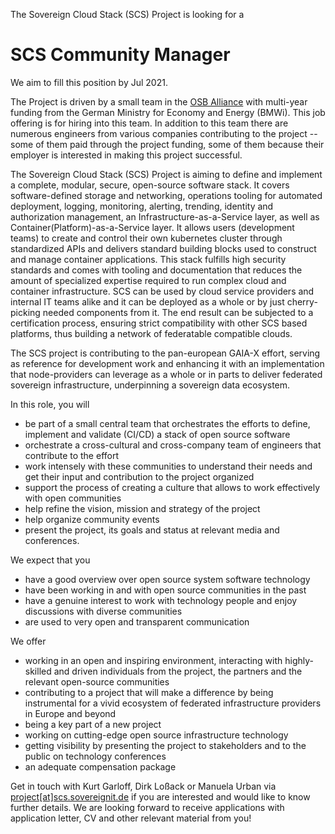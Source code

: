 The Sovereign Cloud Stack (SCS) Project is looking for a
# SCS Community Manager

We aim to fill this position by Jul 2021.

The Project is driven by a small team in the
[OSB Alliance](https://osb-alliance.com) with
multi-year funding from the German Ministry for Economy and Energy (BMWi).
This job offering is for hiring into this team. In addition to this
team there are numerous engineers from various companies contributing
to the project -- some of them paid through the project funding,
some of them because their employer is interested in making this
project successful.

The Sovereign Cloud Stack (SCS) Project is aiming to define and
implement a complete, modular, secure, open-source software stack. It
covers software-defined storage and networking, operations tooling for
automated deployment, logging, monitoring, alerting, trending,
identity and authorization management, an Infrastructure-as-a-Service
layer, as well as Container(Platform)-as-a-Service layer. It allows
users (development teams) to create and control their own kubernetes
cluster through standardized APIs and delivers standard building
blocks used to construct and manage container applications. This
stack fulfills high security standards and comes with tooling and
documentation that reduces the amount of specialized expertise
required to run complex cloud and container infrastructure. SCS can
be used by cloud service providers and internal IT teams alike and it
can be deployed as a whole or by just cherry-picking needed
components from it. The end result can be subjected to a
certification process, ensuring strict compatibility with other SCS
based platforms, thus building a network of federatable compatible
clouds.

The SCS project is contributing to the pan-european GAIA-X effort,
serving as reference for development work and enhancing
it with an implementation that node-providers can leverage as a whole
or in parts to deliver federated sovereign infrastructure, underpinning
a sovereign data ecosystem.

In this role, you will

* be part of a small central team that orchestrates the efforts to define, 
	implement and validate (CI/CD) a stack of open source software
* orchestrate a cross-cultural and cross-company team of engineers that
	contribute to the effort
* work intensely with these communities to understand their needs
	and get their input and contribution to the project organized
* support the process of creating a culture that allows to work
	effectively with open communities
* help refine the vision, mission and strategy of the project
* help organize community events
* present the project, its goals and status at relevant media and
	conferences.

 We expect that you

* have a good overview over open source system software technology
* have been working in and with open source communities in the past
* have a genuine interest to work with technology people and enjoy
	 discussions with diverse communities
* are used to very open and transparent communication

We offer

* working in an open and inspiring environment, interacting with highly-skilled and 
	driven individuals from the project, the partners and the relevant open-source communities
* contributing to a project that will make a difference by being instrumental for
	a vivid ecosystem of federated infrastructure providers in Europe and beyond
* being a key part of a new project
* working on cutting-edge open source infrastructure technology
* getting visibility by presenting the project to stakeholders and to the public 
	on technology conferences
* an adequate compensation package

Get in touch with Kurt Garloff, Dirk Loßack or Manuela Urban via
[project[at]scs.sovereignit.de](mailto:jobs-scs@osb-alliance.com)
if you are interested and would like to know further details. We are
looking forward to receive applications with application letter, CV and
other relevant material from you!
